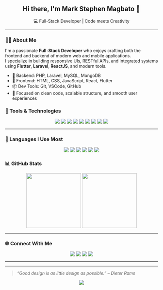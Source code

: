 <!-- Banner (Centered) -->
<h2 align="center">Hi there, I'm <strong>Mark Stephen Magbato</strong> 👋</h2>
<p align="center">💻 Full-Stack Developer | Code meets Creativity</p>

---

### 🧑‍💻 About Me

I'm a passionate **Full-Stack Developer** who enjoys crafting both the frontend and backend of modern web and mobile applications.  
I specialize in building responsive UIs, RESTful APIs, and integrated systems using **Flutter**, **Laravel**, **ReactJS**, and modern tools.

- 🔧 Backend: PHP, Laravel, MySQL, MongoDB  
- 🎯 Frontend: HTML, CSS, JavaScript, React, Flutter  
- 📦 Dev Tools: Git, VSCode, GitHub  
- 🚀 Focused on clean code, scalable structure, and smooth user experiences


### 🎯 Tools & Technologies

<p align="center">
  <img src="https://img.shields.io/badge/VS%20Code-007ACC?style=for-the-badge&logo=visual-studio-code&logoColor=white"/>
  <img src="https://img.shields.io/badge/Git-F05032?style=for-the-badge&logo=git&logoColor=white"/>
  <img src="https://img.shields.io/badge/GitHub-181717?style=for-the-badge&logo=github&logoColor=white"/>
  <img src="https://img.shields.io/badge/Figma-F24E1E?style=for-the-badge&logo=figma&logoColor=white"/>
  <img src="https://img.shields.io/badge/Flutter-02569B?style=for-the-badge&logo=flutter&logoColor=white"/>
  <img src="https://img.shields.io/badge/Laravel-FF2D20?style=for-the-badge&logo=laravel&logoColor=white"/>
  <img src="https://img.shields.io/badge/React-61DAFB?style=for-the-badge&logo=react&logoColor=black"/>
  <img src="https://img.shields.io/badge/MongoDB-47A248?style=for-the-badge&logo=mongodb&logoColor=white"/>
  <img src="https://img.shields.io/badge/MySQL-4479A1?style=for-the-badge&logo=mysql&logoColor=white"/>
</p>

---

### 💬 Languages I Use Most

<p align="center">
  <img src="https://img.shields.io/badge/PHP-777BB4?style=for-the-badge&logo=php&logoColor=white"/>
  <img src="https://img.shields.io/badge/JavaScript-F7DF1E?style=for-the-badge&logo=javascript&logoColor=black"/>
  <img src="https://img.shields.io/badge/C%23-239120?style=for-the-badge&logo=c-sharp&logoColor=white"/>
  <img src="https://img.shields.io/badge/Dart-0175C2?style=for-the-badge&logo=dart&logoColor=white"/>
  <img src="https://img.shields.io/badge/HTML5-E34F26?style=for-the-badge&logo=html5&logoColor=white"/>
  <img src="https://img.shields.io/badge/CSS3-1572B6?style=for-the-badge&logo=css3&logoColor=white"/>
</p>



### 📊 GitHub Stats

<p align="center">
  <img src="https://github-readme-stats.vercel.app/api?username=markgwapo123&show_icons=true&theme=tokyonight&count_private=true" height="180"/>
  <img src="https://github-readme-stats.vercel.app/api/top-langs/?username=markgwapo123&layout=compact&theme=tokyonight" height="180"/>
</p>

---

### 🌐 Connect With Me

<p align="center">
  <a href="https://www.facebook.com/profile.php?id=100069621023186"><img src="https://img.shields.io/badge/📘%20Facebook-1877F2?style=for-the-badge&logo=facebook&logoColor=white"/></a>
  <a href="https://www.instagram.com/macc_oyz/"><img src="https://img.shields.io/badge/📷%20Instagram-E4405F?style=for-the-badge&logo=instagram&logoColor=white"/></a>
  <a href="https://t.me/yourusername"><img src="https://img.shields.io/badge/✈️%20Telegram-2CA5E0?style=for-the-badge&logo=telegram&logoColor=white"/></a>
  <a href="markstephen.magbato@gmail.com"><img src="https://img.shields.io/badge/📧%20Gmail-D14836?style=for-the-badge&logo=gmail&logoColor=white"/></a>
</p>

---


---

> _“Good design is as little design as possible.” – Dieter Rams_

<p align="center">
  <img src="https://capsule-render.vercel.app/api?type=waving&color=0:ffb6c1,100:87cefa&height=120&section=footer"/>
</p>
